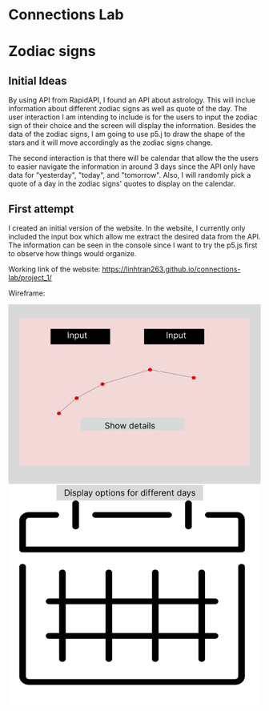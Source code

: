 # Connections Lab
<h1> Zodiac signs </h1>
<h2> Initial Ideas </h2>
<p>By using API from RapidAPI, I found an API about astrology. This will inclue information about different zodiac signs as well as quote of the day.
The user interaction I am intending to include is for the users to input the zodiac sign of their choice and the screen will display the information. Besides the data of the zodiac signs, I am going to use p5.j to draw the shape of the stars and it will move accordingly as the zodiac signs change. 
<p>The second interaction is that there will be calendar that allow the the users to easier navigate the information in around 3 days since the API only have data for "yesterday", "today", and "tomorrow". Also, I will randomly pick a quote of a day in the zodiac signs' quotes to display on the calendar.</p>

<h2> First attempt </h2>
<p>I created an initial version of the website. In the website, I currently only included the input box which allow me extract the desired data from the API. The information can be seen in the console since I want to try the p5.js first to observe how things would organize.</p>

Working link of the website: https://linhtran263.github.io/connections-lab/project_1/

Wireframe:

<img src="wireframe.png" alt="Alt text" title="Optional title">


